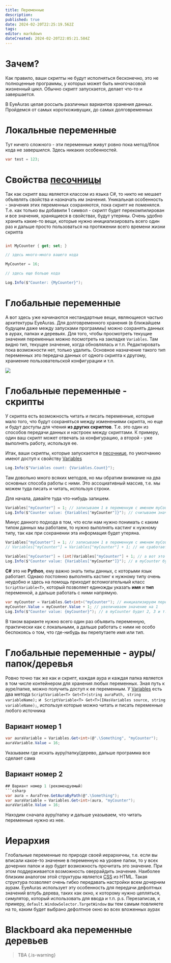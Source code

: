 ```yaml
---
title: Переменные
description: 
published: true
date: 2024-02-20T22:25:19.562Z
tags: 
editor: markdown
dateCreated: 2024-02-20T22:05:21.584Z
---
```


# Зачем?
Как правило, ваши скрипты не будут исполняться бесконечно, это не полноценные программы, у которых может быть многочасовой жизненный цикл. Обычно скрипт запускается, делает что-то и завершается. 

В EyeAuras целая россыпь различных вариантов хранения данных. Пройдемся от самых короткоживущих, до самых долговременных

# Локальные переменные
Тут ничего сложного - эти переменные живут ровно пока метод/блок кода не завершился. Здесь никаких особенностей.
```csharp
var test = 123;
```

# Свойства [песочницы](/ru/scripting/sandbox)
Так как скрипт ваш является классом из языка C#, то никто не мешает объявлять свойства и назначать им значения.
Уникальная особенность - значения этих переменных сохраняются, пока скрипт не поменялся. Т.е. как только вы добавили 1 символ - скрипт будет перекомпилирован и все значения, хранящиеся в свойствах, будут утеряны. Очень удобно хранить какие-то вещи, которые нужно инициализировать всего один раз и дальше просто пользоваться на протяжении всего времени жизни скрипта

```csharp

int MyCounter { get; set; }

// здесь много-много вашего кода

MyCounter = 16;

// здесь еще больше кода

Log.Info($"Counter: {MyCounter}");

```

# Глобальные переменные
А вот здесь уже начинаются нестандартные вещи, являющиеся частью архитектуры EyeAuras.
Для долговременного хранения (в ближайшем будущем даже между запусками программы) можно сохранять данных в аурах, папках и деревьях. Для того, чтобы просмотреть текущие значения переменных можно посмотреть на закладке `Variables`. Там видно тип, текущее значение, когда обновлялась и т.п. Редактировать пока возможности нет, только удалить. 
Основное назначение такого тип переменных это передача данных от одного скрипта к другому, храниение пользовательской конфигурации и т.п.

![](https://i.imgur.com/J9n7GkS.png)


# Глобальные переменные - скрипты
У скрипта есть возможность читать и писать переменные, которые мало того, что будут сохраняться между изменениями скрипта, но еще и будут доступы для чтения **из других скриптов**. Т.е. это один из способов передачи данных и настроек между скриптами.
К примеру, один ваш скрипт может отвечать за конфигурацию, а второй - уже выполнять работу, используя ее.

Итак, ваши скрипты, которые запускается в [песочнице](/ru/scripting/sandbox), по умолчанию имеют доступ к свойству [Variables](/ru/scripting/api/IVariablesScriptingApi) 
```csharp
Log.Info($"Variables count: {Variables.Count}");
```
Там довольно много всяких методов, но мы обратим внимание на два основных способа работы с ними. Это ассоциативный массив, т.е. мы можем туда писать и читать, используя строки. 

Для начала, давайте туда что-нибудь запишем.
```csharp
Variables["myCounter"] = 1; // записываем 1 в переменную с именем myCounter
Log.Info($"Counter value: {Variables["myCounter"]}"); // считываем значение переменной myCounter, будет 1
```

Минус данного подхода в том, что если нам нужно понимать с каким типом данных мы работаем, то нужно выполнять кастинг к нужному типу, так как при сохранении эта информация будет утеряна.
```csharp
Variables["myCounter"] = 1; // записываем 1 в переменную с именем myCounter
// Variables["myCounter"] = Variables["myCounter"] + 1; // не сработает и выдаст ошибку!

Variables["myCounter"] = (int)Variables["myCounter"] + 1; // а вот это уже сработает
Log.Info($"Counter value: {Variables["myCounter"]}"); // в myCounter будет 2
```

**C#** это не **Python**, ему важно знать типы данных, с которыми язык работает. Однако постоянно выполнять кастинг к нужному типу очень неудобно и здесь на помощь приходит вспомогательный класс `ScriptVariable<T>`, который позволяет единожды указать **имя** и **тип** переменной, а дальше работать с ними напрямую.

```csharp
var myCounter = Variables.Get<int>("myCounter"); // инициализируем переменную типа int с именем myCounter
myCounter.Value = myCounter.Value + 1; // увеличиваем значение на 1
Log.Info($"Counter value: {myCounter}"); // в myCounter будет 2, 3 и т.п.
```

В таком варианте нужно всего один раз объявить переменную, практически как с локальными, а дальше работать с ними не особо беспокоясь о том, что где-нибудь вы перепутаете имя или тип.

# Глобальные переменные - ауры/папок/деревья
Ровно точно так же как и скрипт, каждая аура и каждая папка является в том числе контейнером для хранения любых переменных. Зная путь к ауре/папке, можно получить доступ к ее переменным. У [Variables](/ru/scripting/api/IVariablesScriptingApi) есть два метода `ScriptVariable<T> Get<T>(string auraPath, string variableName);` и ` ScriptVariable<T> Get<T>(IHasVariables source, string variableName);`, используя которые можно читать и писать переменные любого источника

## Вариант номер 1 
```csharp
var auraVariable = Variables.Get<int>(@".\Something", "myCounter");
auraVariable.Value = 16;
```
Указываем где искать ауру/папку/дерево, дальше программа все сделает сама

## Вариант номер 2
```csharp
## Вариант номер 1 (рекомендуемый)
```csharp
var aura = AuraTree.GetAuraByPath(@".\Something");
var auraVariable = Variables.Get<int>(aura, "myCounter");
auraVariable.Value = 16;
```
Находим сначала ауру/папку и дальше указываем, что читать переменные нужно из нее. 

# Иерархия
Глобальные переменные по природе своей иерархичны, т.е. если вы вписали какое-то значение в переменную на уровне папки, то у всех дочерних папок и аур будет возможность прочитать это значение. При этом поддерживается возможность оверрайдить значение. Наиболее близким аналогом этой структуры является [CSS](https://en.wikipedia.org/wiki/CSS) из HTML. 
Такая структура позволяет очень гибко передавать настройки всем дочерним аурам. EyeAuras использует эту особенность для передачи дефолтных значений вглубь дерева, таких как окно, к которому нужно цепляться, симулятор, который использовать для ввода и т.п. 
p.s. Перезаписав, к примеру, `default.WindowSelector.TargetWindow` вы тем самым повлияете на то, каким будет выбрано дефолтное окно во всех вложенных аурах



# Blackboard aka переменные деревьев
> TBA
{.is-warning}
